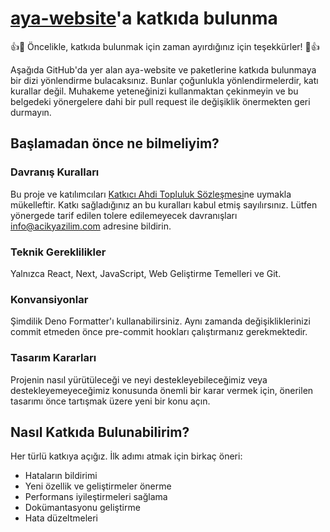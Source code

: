 # [aya-website](https://github.com/acikkaynak/aya-website)'a katkıda bulunma

👍🎉 Öncelikle, katkıda bulunmak için zaman ayırdığınız için teşekkürler! 🎉👍

Aşağıda GitHub'da yer alan aya-website ve paketlerine katkıda bulunmaya bir dizi
yönlendirme bulacaksınız. Bunlar çoğunlukla yönlendirmelerdir, katı kurallar
değil. Muhakeme yeteneğinizi kullanmaktan çekinmeyin ve bu belgedeki yönergelere
dahi bir pull request ile değişiklik önermekten geri durmayın.

## Başlamadan önce ne bilmeliyim?

### Davranış Kuralları

Bu proje ve katılımcıları
[Katkıcı Ahdi Topluluk Sözleşmesi](https://acikyazilimagi.com/aya/policies)ne
uymakla mükelleftir. Katkı sağladığınız an bu kuralları kabul etmiş
sayılırsınız. Lütfen yönergede tarif edilen tolere edilemeyecek davranışları
[info@acikyazilim.com](mailto:info@acikyazilim.com) adresine bildirin.

### Teknik Gereklilikler

Yalnızca React, Next, JavaScript, Web Geliştirme Temelleri ve Git.

### Konvansiyonlar

Şimdilik Deno Formatter'ı kullanabilirsiniz. Aynı zamanda değişikliklerinizi
commit etmeden önce pre-commit hookları çalıştırmanız gerekmektedir.

### Tasarım Kararları

Projenin nasıl yürütüleceği ve neyi destekleyebileceğimiz veya
destekleyemeyeceğimiz konusunda önemli bir karar vermek için, önerilen tasarımı
önce tartışmak üzere yeni bir konu açın.

## Nasıl Katkıda Bulunabilirim?

Her türlü katkıya açığız. İlk adımı atmak için birkaç öneri:

- Hataların bildirimi
- Yeni özellik ve geliştirmeler önerme
- Performans iyileştirmeleri sağlama
- Dokümantasyonu geliştirme
- Hata düzeltmeleri
